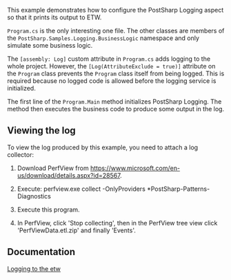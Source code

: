 This example demonstrates how to configure the PostSharp Logging aspect so that it prints its output to ETW.

`Program.cs` is the only interesting one file. The other classes are members of the `PostSharp.Samples.Logging.BusinessLogic`
namespace and only simulate some business logic.

The `[assembly: Log]` custom attribute in `Program.cs` adds logging to the whole project. However, the `[Log(AttributeExclude = true)]`
attribute on the `Program` class prevents the `Program` class itself from being logged. This is required because no logged
code is allowed before the logging service is initialized.

The first line of the `Program.Main` method initializes PostSharp Logging. The method then executes the business code to produce some
output in the log.

## Viewing the log

To view the log produced by this example, you need to attach a log collector:

1. Download PerfView from https://www.microsoft.com/en-us/download/details.aspx?id=28567.

2. Execute: perfview.exe collect -OnlyProviders *PostSharp-Patterns-Diagnostics

3. Execute this program.

4. In PerfView, click 'Stop collecting', then in the PerfView tree view click 'PerfViewData.etl.zip' and finally 'Events'.


## Documentation

[Logging to the etw](http://doc.postsharp.net/etw)